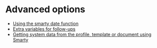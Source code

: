 # Advanced options

* [Using the smarty date function](./using-the-smarty-date-function)
* [Extra variables for follow-ups](./extra-variables-for-follow-ups)
* [Getting system data from the profile, template or document using Smarty](./getting-system-data-from-the-profile-template-or-document-using-smarty)
